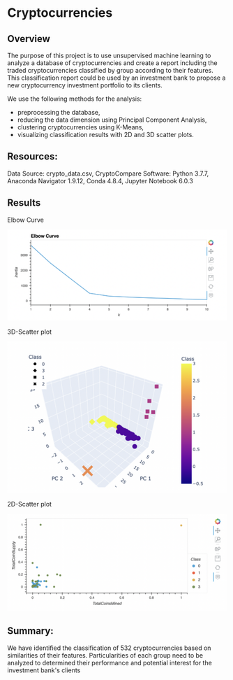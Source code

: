# Cryptocurrencies

## Overview

The purpose of this project is to use unsupervised machine learning to analyze a database of cryptocurrencies and create a report including the traded cryptocurrencies classified by group according to their features.
This classification report could be used by an investment bank to propose a new cryptocurrency investment portfolio to its clients.


We use the following methods for the analysis:

- preprocessing the database,
- reducing the data dimension using Principal Component Analysis,
- clustering cryptocurrencies using K-Means,
- visualizing classification results with 2D and 3D scatter plots.

## Resources:

Data Source: crypto_data.csv, CryptoCompare
Software: Python 3.7.7, Anaconda Navigator 1.9.12, Conda 4.8.4, Jupyter Notebook 6.0.3

## Results 

Elbow Curve

![Img1.png](Img1.png)

3D-Scatter plot

![Img2.png](Img2.png)

2D-Scatter plot 

![Img3.png](Img3.png)

## Summary:

We  have identified the classification of 532 cryptocurrencies based on similarities of their features.
Particularities of each group need to be analyzed to determined their performance and potential interest for the investment bank's clients
